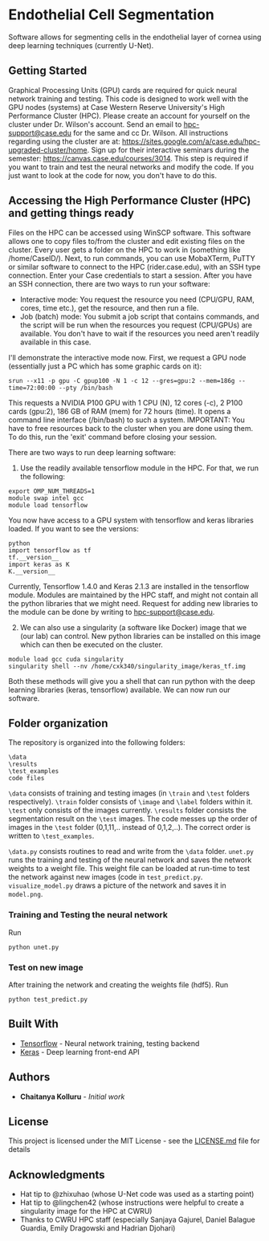 # Endothelial Cell Segmentation

Software allows for segmenting cells in the endothelial layer of cornea using deep learning techniques (currently U-Net). 

## Getting Started

Graphical Processing Units (GPU) cards are required for quick neural network training and testing. This code is designed to work well with the GPU nodes (systems) at Case Western Reserve University's High Performance Cluster (HPC). Please create an account for yourself on the cluster under Dr. Wilson's account. Send an email to hpc-support@case.edu for the same and cc Dr. Wilson. All instructions regarding using the cluster are at: https://sites.google.com/a/case.edu/hpc-upgraded-cluster/home. Sign up for their interactive seminars during the semester: https://canvas.case.edu/courses/3014. This step is required if you want to train and test the neural networks and modify the code. If you just want to look at the code for now, you don't have to do this.

## Accessing the High Performance Cluster (HPC) and getting things ready

Files on the HPC can be accessed using WinSCP software. This software allows one to copy files to/from the cluster and edit existing files on the cluster. Every user gets a folder on the HPC to work in (something like /home/CaseID/). Next, to run commands, you can use MobaXTerm, PuTTY or similar software to connect to the HPC (rider.case.edu), with an SSH type connection. Enter your Case credentials to start a session. After you have an SSH connection, there are two ways to run your software:

- Interactive mode: You request the resource you need (CPU/GPU, RAM, cores, time etc.), get the resource, and then run a file.
- Job (batch) mode: You submit a job script that contains commands, and the script will be run when the resources you request (CPU/GPUs) are available. You don't have to wait if the resources you need aren't readily available in this case.

I'll demonstrate the interactive mode now. First, we request a GPU node (essentially just a PC which has some graphic cards on it):
```
srun --x11 -p gpu -C gpup100 -N 1 -c 12 --gres=gpu:2 --mem=186g --time=72:00:00 --pty /bin/bash
```
This requests a NVIDIA P100 GPU with 1 CPU (N), 12 cores (-c), 2 P100 cards (gpu:2), 186 GB of RAM (mem) for 72 hours (time). It opens a command line interface (/bin/bash) to such a system. IMPORTANT: You have to free resources back to the cluster when you are done using them. To do this, run the 'exit' command before closing your session.

There are two ways to run deep learning software:
1. Use the readily available tensorflow module in the HPC. For that, we run the following:
```
export OMP_NUM_THREADS=1
module swap intel gcc
module load tensorflow
```
You now have access to a GPU system with tensorflow and keras libraries loaded. If you want to see the versions:
```
python
import tensorflow as tf
tf.__version__
import keras as K
K.__version__
```
Currently, Tensorflow 1.4.0 and Keras 2.1.3 are installed in the tensorflow module. Modules are maintained by the HPC staff, and might not contain all the python libraries that we might need. Request for adding new libraries to the module can be done by writing to hpc-support@case.edu.

2. We can also use a singularity (a software like Docker) image that we (our lab) can control. New python libraries can be installed on this image which can then be executed on the cluster.
```
module load gcc cuda singularity
singularity shell --nv /home/cxk340/singularity_image/keras_tf.img
```

Both these methods will give you a shell that can run python with the deep learning libraries (keras, tensorflow) available. We can now run our software.

## Folder organization

The repository is organized into the following folders:

```
\data
\results
\test_examples
code files
```

`\data` consists of training and testing images (in `\train` and `\test` folders respectively). `\train` folder consists of `\image` and `\label` folders within it. `\test` only consists of the images currently. `\results` folder consists the segmentation result on the `\test` images. The code messes up the order of images in the `\test` folder (0,1,11,.. instead of 0,1,2,..). The correct order is written to `\test_examples`.

`\data.py` consists routines to read and write from the `\data` folder. `unet.py` runs the training and testing of the neural network and saves the network weights to a weight file. This weight file can be loaded at run-time to test the network against new images (code in `test_predict.py`. `visualize_model.py` draws a picture of the network and saves it in `model.png`.

### Training and Testing the neural network

Run

```
python unet.py
```

### Test on new image

After training the network and creating the weights file (hdf5). Run
```
python test_predict.py
```

## Built With

* [Tensorflow](http://www.tensorflow.org/) - Neural network training, testing backend
* [Keras](https://keras.io/) - Deep learning front-end API

## Authors

* **Chaitanya Kolluru** - *Initial work* 

## License

This project is licensed under the MIT License - see the [LICENSE.md](LICENSE.md) file for details

## Acknowledgments

* Hat tip to @zhixuhao (whose U-Net code was used as a starting point)
* Hat tip to @lingchen42 (whose instructions were helpful to create a singularity image for the HPC at CWRU)
* Thanks to CWRU HPC staff (especially Sanjaya Gajurel, Daniel Balague Guardia, Emily Dragowski and Hadrian Djohari)
